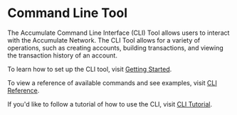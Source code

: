 # Command Line Tool

The Accumulate Command Line Interface (CLI) Tool allows users to interact with the Accumulate Network. The CLI Tool allows for a variety of operations, such as creating accounts, building transactions, and viewing the transaction history of an account.



To learn how to set up the CLI tool, visit [Getting Started](using-the-command-line.md).

To view a reference of available commands and see examples, visit [CLI Reference](command-line-wallet.md).

If you'd like to follow a tutorial of how to use the CLI, visit [CLI Tutorial](cli-tutorial.md).
